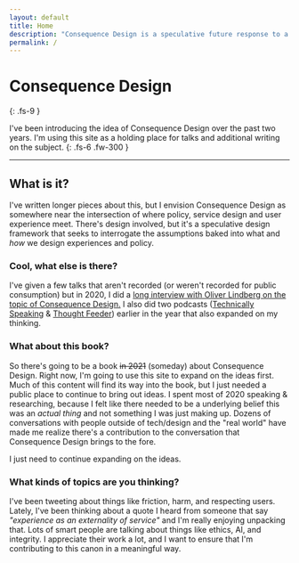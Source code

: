 ```yaml
---
layout: default
title: Home
description: "Consequence Design is a speculative future response to a post-service design world."
permalink: /
---
```


# Consequence Design
{: .fs-9 }

I've been introducing the idea of Consequence Design over the past two years. I'm using this site as a holding place for talks and additional writing on the subject.
{: .fs-6 .fw-300 }

<!-- [Get started now](#getting-started){: .btn .btn-primary .fs-5 .mb-4 .mb-md-0 .mr-2 } [View it on GitHub](https://github.com/pmarsceill/just-the-docs){: .btn .fs-5 .mb-4 .mb-md-0 } -->

---

## What is it?
I've written longer pieces about this, but I envision Consequence Design as somewhere near the intersection of where policy, service design and user experience meet. There's design involved, but it's a speculative design framework that seeks to interrogate the assumptions baked into what and *how* we design experiences and policy.

### Cool, what else is there?
I've given a few talks that aren't recorded (or weren't recorded for public consumption) but in 2020, I did a <a href="https://www.editorx.com/shaping-design/article/ron-bronson-interview-consequence-design">long interview with Oliver Lindberg on the topic of Consequence Design.</a> I also did two podcasts (<a href="https://www.youtube.com/watch?v=L9hbuPpEFb4">Technically Speaking</a> & <a href="https://thoughtfeederpod.com/podcast/service-design-and-consequences/">Thought Feeder</a>) earlier in the year that also expanded on my thinking. 

### What about this book?
So there's going to be a book ~~in 2021~~ (someday) about Consequence Design. Right now, I'm going to use this site to expand on the ideas first. Much of this content will find its way into the book, but I just needed a public place to continue to bring out ideas. I spent most of 2020 speaking & researching, because I felt like there needed to be a underlying belief this was an *actual thing* and not something I was just making up. Dozens of conversations with people outside of tech/design and the "real world" have made me realize there's a contribution to the conversation that Consequence Design brings to the fore.

I just need to continue expanding on the ideas. 

### What kinds of topics are you thinking?
I've been tweeting about things like friction, harm, and respecting users. Lately, I've been thinking about a quote I heard from someone that say  *"experience as an externality of service"* and I'm really enjoying unpacking that. Lots of smart people are talking about things like ethics, AI, and integrity. I appreciate their work a lot, and I want to ensure that I'm contributing to this canon in a meaningful way. 


<!--
### Quick start: Use as a GitHub Pages remote theme

1. Add Just the Docs to your Jekyll site's `_config.yml` as a [remote theme](https://blog.github.com/2017-11-29-use-any-theme-with-github-pages/)
```yaml
remote_theme: pmarsceill/just-the-docs
```
<small>You must have GitHub Pages enabled on your repo, one or more Markdown files, and a `_config.yml` file. [See an example repository](https://github.com/pmarsceill/jtd-remote)</small>

### Local installation: Use the gem-based theme

1. Install the Ruby Gem
```bash
$ gem install just-the-docs
```
```yaml
# .. or add it to your your Jekyll site’s Gemfile
gem "just-the-docs"
```
2. Add Just the Docs to your Jekyll site’s `_config.yml`
```yaml
theme: "just-the-docs"
```
3. _Optional:_ Initialize search data (creates `search-data.json`)
```bash
$ bundle exec just-the-docs rake search:init
```
3. Run you local Jekyll server
```bash
$ jekyll serve
```
```bash
# .. or if you're using a Gemfile (bundler)
$ bundle exec jekyll serve
```
4. Point your web browser to [http://localhost:4000](http://localhost:4000)

If you're hosting your site on GitHub Pages, [set up GitHub Pages and Jekyll locally](https://help.github.com/en/articles/setting-up-your-github-pages-site-locally-with-jekyll) so that you can more easily work in your development environment.

### Configure Just the Docs

- See configuration options

---

## About the project

Just the Docs is &copy; 2017-2019 by [Patrick Marsceill](http://patrickmarsceill.com).

### License

Just the Docs is distributed by an [MIT license](https://github.com/pmarsceill/just-the-docs/tree/master/LICENSE.txt).
-->
